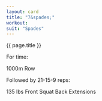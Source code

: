 ```yaml
---
layout: card
title: "7&spades;"
workout:
suit: "Spades"
---
```


{{ page.title }}

For time:

1000m Row

Followed by 21-15-9 reps:

135 lbs Front Squat
Back Extensions
